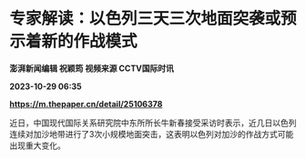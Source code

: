 # 专家解读：以色列三天三次地面突袭或预示着新的作战模式
**澎湃新闻编辑 祝颖筠 视频来源 CCTV国际时讯**

**2023-10-29 06:35**

**https://m.thepaper.cn/detail/25106378**

近日，中国现代国际关系研究院中东所所长牛新春接受采访时表示，近几日以色列连续对加沙地带进行了3次小规模地面突击，这表明以色列对加沙的作战方式可能出现重大变化。
